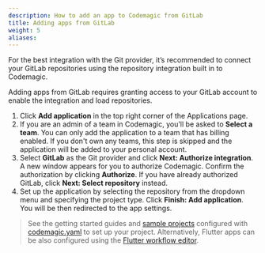 ```yaml
---
description: How to add an app to Codemagic from GitLab
title: Adding apps from GitLab
weight: 5
aliases:
---
```


For the best integration with the Git provider, it’s recommended to connect your GitLab repositories using the repository integration built in to Codemagic. 

Adding apps from GitLab requires granting access to your GitLab account to enable the integration and load repositories.

1. Click **Add application** in the top right corner of the Applications page.
2. If you are an admin of a team in Codemagic, you'll be asked to **Select a team**. You can only add the application to a team that has billing enabled. If you don't own any teams, this step is skipped and the application will be added to your personal account.
3. Select **GitLab** as the Git provider and click **Next: Authorize integration**. A new window appears for you to authorize Codemagic. Confirm the authorization by clicking **Authorize**. If you have already authorized GitLab, click **Next: Select repository** instead.
4. Set up the application by selecting the repository from the dropdown menu and specifying the project type. Click **Finish: Add application**. You will be then redirected to the app settings.

>See the getting started guides and [sample projects](../sample-projects/codemagic-sample-projects/) configured with [codemagic.yaml](../getting-started/yaml/) to set up your project. Alternatively, Flutter apps can be also configured using the [Flutter workflow editor](../flutter-configuration/flutter-projects/).
